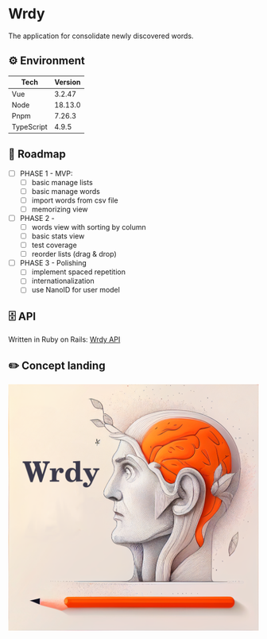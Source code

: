 # Wrdy

The application for consolidate newly discovered words.

## ⚙️ Environment 

| Tech       | Version |
| ---------- | ------- |
| Vue        | 3.2.47  |
| Node       | 18.13.0 |
| Pnpm       | 7.26.3  |
| TypeScript | 4.9.5   |

## 🚩 Roadmap 

- [ ] PHASE 1 - MVP:
  - [ ] basic manage lists
  - [ ] basic manage words
  - [ ] import words from csv file
  - [ ] memorizing view
- [ ] PHASE 2 - 
  - [ ] words view with sorting by column 
  - [ ] basic stats view
  - [ ] test coverage
  - [ ] reorder lists (drag & drop)
- [ ] PHASE 3 - Polishing
  - [ ] implement spaced repetition
  - [ ] internationalization
  - [ ] use NanoID for user model

## 🗄️ API 

Written in Ruby on Rails: [Wrdy API](https://github.com/pasikonik/wrdy-api)


## ✏️ Concept landing 

![landing](https://github.com/pasikonik/wrdy/blob/main/public/landing-art.png?raw=true)
